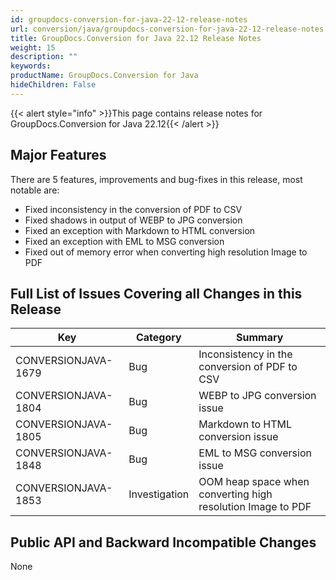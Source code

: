 ```yaml
---
id: groupdocs-conversion-for-java-22-12-release-notes
url: conversion/java/groupdocs-conversion-for-java-22-12-release-notes
title: GroupDocs.Conversion for Java 22.12 Release Notes
weight: 15
description: ""
keywords:
productName: GroupDocs.Conversion for Java
hideChildren: False
---
```

{{< alert style="info" >}}This page contains release notes for GroupDocs.Conversion for Java 22.12{{< /alert >}}

## Major Features

There are 5 features, improvements and bug-fixes in this release, most notable are:

* Fixed inconsistency in the conversion of PDF to CSV
* Fixed shadows in output of WEBP to JPG conversion
* Fixed an exception with Markdown to HTML conversion
* Fixed an exception with EML to MSG conversion
* Fixed out of memory error when converting high resolution Image to PDF

## Full List of Issues Covering all Changes in this Release

| Key                 | Category | Summary                                                        |
|---------------------| --- |----------------------------------------------------------------|
| CONVERSIONJAVA-1679 | Bug | Inconsistency in the conversion of PDF to CSV |
| CONVERSIONJAVA-1804 | Bug | WEBP to JPG conversion issue  |
| CONVERSIONJAVA-1805 | Bug | Markdown to HTML conversion issue |
| CONVERSIONJAVA-1848 | Bug | EML to MSG conversion issue |
| CONVERSIONJAVA-1853 | Investigation | OOM heap space when converting high resolution Image to PDF |

## Public API and Backward Incompatible Changes

None